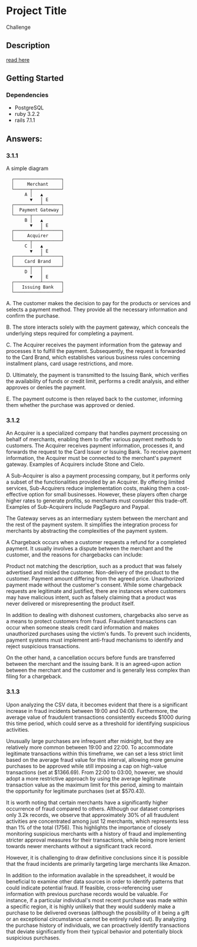 # Project Title

Challenge

## Description

[read here](https://gist.github.com/cloudwalk-tests/76993838e65d7e0f988f40f1b1909c97)

## Getting Started

### Dependencies

* PostgreSQL
* ruby 3.2.2
* rails 7.1.1

## Answers:

### 3.1.1

A simple diagram
``` 
  ┌──────────────────┐
  │     Merchant     │
  └──────┬───────────┘
       A │   ▲
         ▼   │ E
  ┌──────────┴───────┐
  │  Payment Gateway │
  └──────┬───────────┘
       B │   ▲
         ▼   │ E
  ┌──────────┴───────┐
  │     Acquirer     │
  └──────┬───────────┘
       C │   ▲
         ▼   │ E
  ┌──────────┴───────┐
  │    Card Brand    │
  └──────┬───┬───────┘
       D │   │
         ▼   │ E
  ┌──────────┴───────┐
  │   Issuing Bank   │
  └──────────────────┘
```

A. The customer makes the decision to pay for the products or services and selects a payment method. They provide all the necessary information and confirm the purchase.

B. The store interacts solely with the payment gateway, which conceals the underlying steps required for completing a payment.

C. The Acquirer receives the payment information from the gateway and processes it to fulfill the payment. Subsequently, the request is forwarded to the Card Brand, which establishes various business rules concerning installment plans, card usage restrictions, and more.

D. Ultimately, the payment is transmitted to the Issuing Bank, which verifies the availability of funds or credit limit, performs a credit analysis, and either approves or denies the payment.

E. The payment outcome is then relayed back to the customer, informing them whether the purchase was approved or denied.

### 3.1.2

An Acquirer is a specialized company that handles payment processing on behalf of merchants, enabling them to offer various payment methods to customers. The Acquirer receives payment information, processes it, and forwards the request to the Card Issuer or Issuing Bank. To receive payment information, the Acquirer must be connected to the merchant's payment gateway. Examples of Acquirers include Stone and Cielo.

A Sub-Acquirer is also a payment processing company, but it performs only a subset of the functionalities provided by an Acquirer. By offering limited services, Sub-Acquirers reduce implementation costs, making them a cost-effective option for small businesses. However, these players often charge higher rates to generate profits, so merchants must consider this trade-off. Examples of Sub-Acquirers include PagSeguro and Paypal.

The Gateway serves as an intermediary system between the merchant and the rest of the payment system. It simplifies the integration process for merchants by abstracting the complexities of the payment system.

A Chargeback occurs when a customer requests a refund for a completed payment. It usually involves a dispute between the merchant and the customer, and the reasons for chargebacks can include:

Product not matching the description, such as a product that was falsely advertised and misled the customer.
Non-delivery of the product to the customer.
Payment amount differing from the agreed price.
Unauthorized payment made without the customer's consent.
While some chargeback requests are legitimate and justified, there are instances where customers may have malicious intent, such as falsely claiming that a product was never delivered or misrepresenting the product itself.

In addition to dealing with dishonest customers, chargebacks also serve as a means to protect customers from fraud. Fraudulent transactions can occur when someone steals credit card information and makes unauthorized purchases using the victim's funds. To prevent such incidents, payment systems must implement anti-fraud mechanisms to identify and reject suspicious transactions.

On the other hand, a cancellation occurs before funds are transferred between the merchant and the issuing bank. It is an agreed-upon action between the merchant and the customer and is generally less complex than filing for a chargeback.

### 3.1.3

Upon analyzing the CSV data, it becomes evident that there is a significant increase in fraud incidents between 19:00 and 04:00. Furthermore, the average value of fraudulent transactions consistently exceeds $1000 during this time period, which could serve as a threshold for identifying suspicious activities.

Unusually large purchases are infrequent after midnight, but they are relatively more common between 19:00 and 22:00. To accommodate legitimate transactions within this timeframe, we can set a less strict limit based on the average fraud value for this interval, allowing more genuine purchases to be approved while still imposing a cap on high-value transactions (set at $1366.69). From 22:00 to 03:00, however, we should adopt a more restrictive approach by using the average legitimate transaction value as the maximum limit for this period, aiming to maintain the opportunity for legitimate purchases (set at $570.43).

It is worth noting that certain merchants have a significantly higher occurrence of fraud compared to others. Although our dataset comprises only 3.2k records, we observe that approximately 30% of all fraudulent activities are concentrated among just 12 merchants, which represents less than 1% of the total (1756). This highlights the importance of closely monitoring suspicious merchants with a history of fraud and implementing stricter approval measures for their transactions, while being more lenient towards newer merchants without a significant track record.

However, it is challenging to draw definitive conclusions since it is possible that the fraud incidents are primarily targeting large merchants like Amazon.

In addition to the information available in the spreadsheet, it would be beneficial to examine other data sources in order to identify patterns that could indicate potential fraud. If feasible, cross-referencing user information with previous purchase records would be valuable. For instance, if a particular individual's most recent purchase was made within a specific region, it is highly unlikely that they would suddenly make a purchase to be delivered overseas (although the possibility of it being a gift or an exceptional circumstance cannot be entirely ruled out). By analyzing the purchase history of individuals, we can proactively identify transactions that deviate significantly from their typical behavior and potentially block suspicious purchases.

